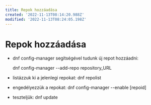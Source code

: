 ```yaml
---
title: Repok hozzáadása
created: '2022-11-13T08:14:20.988Z'
modified: '2022-11-13T08:24:05.198Z'
---
```


# Repok hozzáadása

- dnf config-manager segítségével tudunk új repot hozzáadni:

    dnf config-manager --add-repo repository_URL

- listázzuk ki a jelenlegi repokat:
    dnf repolist

- engedélyezzük a repokat:
    dnf config-manager --enable [repoid]

- teszteljük:
    dnf update
